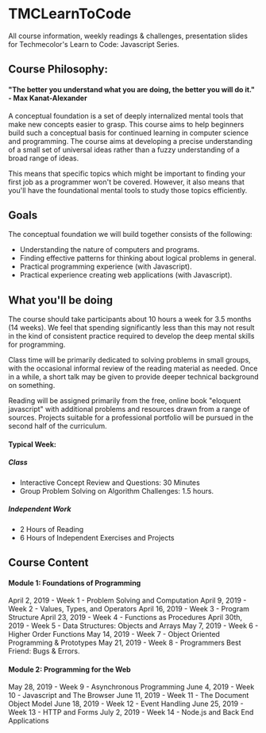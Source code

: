 # TMCLearnToCode
All course information, weekly readings &amp; challenges, presentation slides for Techmecolor's Learn to Code: Javascript Series.

## Course Philosophy:
#### "The better you understand what you are doing, the better you will do it." - Max Kanat-Alexander
A conceptual foundation is a set of deeply internalized mental tools that make new concepts easier to grasp. This course aims to help beginners build such a conceptual basis for continued learning in computer science and programming. The course aims at developing a precise understanding of a small set of universal ideas rather than a fuzzy understanding of a broad range of ideas. 

This means that specific topics which might be important to finding your first job as a programmer won't be covered. However, it also means that you'll have the foundational mental tools to study those topics efficiently.

## Goals
The conceptual foundation we will build together consists of the following:
* Understanding the nature of computers and programs.
* Finding effective patterns for thinking about logical problems in general.
* Practical programming experience (with Javascript).
* Practical experience creating web applications (with Javascript).

## What you'll be doing
The course should take participants about 10 hours a week for 3.5 months (14 weeks). We feel that spending significantly less than this may not result in the kind of consistent practice required to develop the deep mental skills for programming.

Class time will be primarily dedicated to solving problems in small groups, with the occasional informal review of the reading material as needed. Once in a while, a short talk may be given to provide deeper technical background on something.

Reading will be assigned primarily from the free, online book "eloquent javascript" with additional problems and resources drawn from a range of sources. Projects suitable for a professional portfolio will be pursued in the second half of the curriculum.

#### Typical Week:
##### Class
* Interactive Concept Review and Questions: 30 Minutes
* Group Problem Solving on Algorithm Challenges: 1.5 hours.
##### Independent Work
* 2 Hours of Reading
* 6 Hours of Independent Exercises and Projects

## Course Content
#### Module 1: Foundations of Programming
April 2, 2019  - Week 1 - Problem Solving and Computation
April 9, 2019  - Week 2 - Values, Types, and Operators
April 16, 2019 - Week 3 - Program Structure
April 23, 2019 - Week 4 - Functions as Procedures
April 30th, 2019 - Week 5 - Data Structures: Objects and Arrays
May 7, 2019 - Week 6 - Higher Order Functions
May 14, 2019 - Week 7 - Object Oriented Programming & Prototypes
May 21, 2019 - Week 8 - Programmers Best Friend: Bugs & Errors.
#### Module 2: Programming for the Web
May 28, 2019 - Week 9 - Asynchronous Programming
June 4, 2019 - Week 10 - Javascript and The Browser
June 11, 2019 - Week 11 - The Document Object Model
June  18, 2019  - Week 12 - Event Handling
June 25, 2019 - Week 13 - HTTP and Forms
July 2, 2019 - Week 14 - Node.js and Back End Applications
